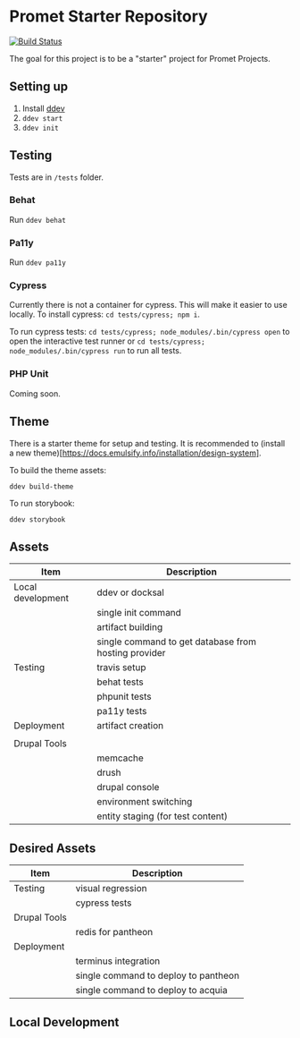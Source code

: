 # Promet Starter Repository

[![Build Status](https://travis-ci.com/promet/starter_repo.svg?token=HV9JDWzMNPjpe56WpPzy&branch=develop)](https://travis-ci.com/promet/starter_repo)

The goal for this project is to be a "starter" project for Promet Projects.

## Setting up

1. Install [ddev](https://ddev.readthedocs.io/en/stable/)
2. ``ddev start``
3. ``ddev init``

## Testing

Tests are in `/tests` folder.

### Behat

Run ``ddev behat``

### Pa11y

Run ``ddev pa11y``

### Cypress

Currently there is not a container for cypress. This will make it easier to use locally. To install cypress: ``cd tests/cypress; npm i``.

To run cypress tests: ``cd tests/cypress; node_modules/.bin/cypress open`` to open the interactive test runner or ``cd tests/cypress; node_modules/.bin/cypress run`` to run all tests.

### PHP Unit

Coming soon.

## Theme

There is a starter theme for setup and testing. It is recommended to (install a new theme)[https://docs.emulsify.info/installation/design-system].

To build the theme assets:

``ddev build-theme``

To run storybook:

``ddev storybook``


## Assets

| Item | Description |
|-----| ----------- |
| Local development | ddev or docksal     |
|     | single init command |
|     | artifact building |
|    | single command to get database from hosting provider |
| Testing | travis setup |
| | behat tests |
| | phpunit tests |
| | pa11y tests|
| Deployment | artifact creation |
|  | |
| Drupal Tools | |
| | memcache |
| | drush |
| | drupal console |
| | environment switching |
| | entity staging (for test content) |

## Desired Assets

| Item | Description |
|-----| ----------- |
| Testing | visual regression |
| | cypress tests |
| Drupal Tools | |
| | redis for pantheon |
| Deployment |  |
|  | terminus integration |
|  | single command to deploy to pantheon |
|  | single command to deploy to acquia |

## Local Development



